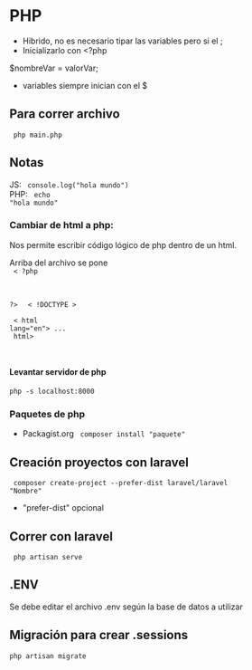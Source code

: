 # PHP

- Hibrido, no es necesario tipar las variables pero si el ;
- Inicializarlo con <?php

$nombreVar = valorVar;  

- variables siempre inician con el $

## Para correr archivo

<code> php main.php </code>

## Notas

JS: <code> console.log("hola mundo") </code> 
<br>
PHP: <code> echo "hola mundo" </code>

### Cambiar de html a php:

Nos permite escribir código lógico de php dentro de un html.

Arriba del archivo se pone 
<code> 
<br>
< ?php
<br>

?>
</code>
<code>
< !DOCTYPE ><br>
 <br>
< html lang="en"> 
... 
<br>
html>

</code>

#### Levantar servidor de php 
<code>php -s localhost:8000</code>

### Paquetes de php
- Packagist.org
<code> composer install "paquete" </code>

## Creación proyectos con laravel
<code> composer create-project --prefer-dist laravel/laravel "Nombre"</code>
* "prefer-dist" opcional 

## Correr con laravel
<code> php artisan serve </code>

## .ENV
Se debe editar el archivo .env según la base de datos a utilizar

## Migración para crear .sessions
<code>php artisan migrate</code>